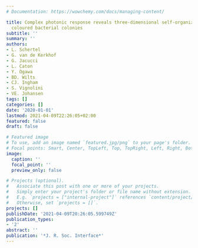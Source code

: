 ```yaml
---
# Documentation: https://wowchemy.com/docs/managing-content/

title: Complex photonic response reveals three-dimensional self-organization of structural
  coloured bacterial colonies
subtitle: ''
summary: ''
authors:
- L. Schertel
- G. van de Kerkhof
- G. Jacucci
- L. Caton
- Y. Ogawa
- BD. Wilts
- CJ. Ingham
- S. Vignolini
- VE. Johansen
tags: []
categories: []
date: '2020-01-01'
lastmod: 2021-04-09T22:26:05+02:00
featured: false
draft: false

# Featured image
# To use, add an image named `featured.jpg/png` to your page's folder.
# Focal points: Smart, Center, TopLeft, Top, TopRight, Left, Right, BottomLeft, Bottom, BottomRight.
image:
  caption: ''
  focal_point: ''
  preview_only: false

# Projects (optional).
#   Associate this post with one or more of your projects.
#   Simply enter your project's folder or file name without extension.
#   E.g. `projects = ["internal-project"]` references `content/project/deep-learning/index.md`.
#   Otherwise, set `projects = []`.
projects: []
publishDate: '2021-04-09T20:26:05.599749Z'
publication_types:
- '2'
abstract: ''
publication: '*J. R. Soc. Interface*'
---
```

